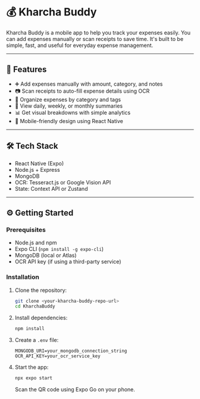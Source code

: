 # 💰 Kharcha Buddy

Kharcha Buddy is a mobile app to help you track your expenses easily. You can add expenses manually or scan receipts to save time. It's built to be simple, fast, and useful for everyday expense management.

---

## 🔧 Features

- ➕ Add expenses manually with amount, category, and notes  
- 📷 Scan receipts to auto-fill expense details using OCR  
- 📂 Organize expenses by category and tags  
- 📅 View daily, weekly, or monthly summaries  
- 📊 Get visual breakdowns with simple analytics  
- 📱 Mobile-friendly design using React Native

---

## 🛠 Tech Stack

- React Native (Expo)  
- Node.js + Express  
- MongoDB  
- OCR: Tesseract.js or Google Vision API  
- State: Context API or Zustand

---

## ⚙️ Getting Started

### Prerequisites

- Node.js and npm  
- Expo CLI (`npm install -g expo-cli`)  
- MongoDB (local or Atlas)  
- OCR API key (if using a third-party service)

### Installation

1. Clone the repository:
   ```bash
   git clone <your-kharcha-buddy-repo-url>
   cd KharchaBuddy
   ```

2. Install dependencies:
   ```bash
   npm install
   ```

3. Create a `.env` file:
   ```env
   MONGODB_URI=your_mongodb_connection_string
   OCR_API_KEY=your_ocr_service_key
   ```

4. Start the app:
   ```bash
   npx expo start
   ```

   Scan the QR code using Expo Go on your phone.
